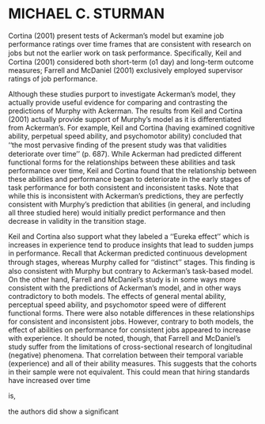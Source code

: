 # MICHAEL C. STURMAN

Cortina (2001) present tests of Ackerman’s model but examine job performance ratings over time frames that are consistent with research on jobs but not the earlier work on task performance. Speciﬁcally, Keil and Cortina (2001) considered both short-term (o1 day) and long-term outcome measures; Farrell and McDaniel (2001) exclusively employed supervisor ratings of job performance.

Although these studies purport to investigate Ackerman’s model, they actually provide useful evidence for comparing and contrasting the predictions of Murphy with Ackerman. The results from Keil and Cortina (2001) actually provide support of Murphy’s model as it is differentiated from Ackerman’s. For example, Keil and Cortina (having examined cognitive ability, perpetual speed ability, and psychomotor ability) concluded that ‘‘the most pervasive ﬁnding of the present study was that validities deteriorate over time’’ (p. 687). While Ackerman had predicted different functional forms for the relationships between these abilities and task performance over time, Keil and Cortina found that the relationship between these abilities and performance began to deteriorate in the early stages of task performance for both consistent and inconsistent tasks. Note that while this is inconsistent with Ackerman’s predictions, they are perfectly consistent with Murphy’s prediction that abilities (in general, and including all three studied here) would initially predict performance and then decrease in validity in the transition stage.

Keil and Cortina also support what they labeled a ‘‘Eureka effect’’ which is increases in experience tend to produce insights that lead to sudden jumps in performance. Recall that Ackerman predicted continuous development through stages, whereas Murphy called for ‘‘distinct’’ stages. This ﬁnding is also consistent with Murphy but contrary to Ackerman’s task-based model. On the other hand, Farrell and McDaniel’s study is in some ways more consistent with the predictions of Ackerman’s model, and in other ways contradictory to both models. The effects of general mental ability, perceptual speed ability, and psychomotor speed were of different functional forms. There were also notable differences in these relationships for consistent and inconsistent jobs. However, contrary to both models, the effect of abilities on performance for consistent jobs appeared to increase with experience. It should be noted, though, that Farrell and McDaniel’s study suffer from the limitations of cross-sectional research of longitudinal (negative) phenomena. That correlation between their temporal variable (experience) and all of their ability measures. This suggests that the cohorts in their sample were not equivalent. This could mean that hiring standards have increased over time

is,

the authors did show a signiﬁcant